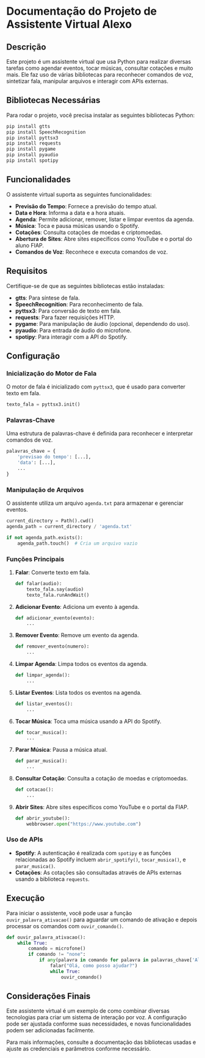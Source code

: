# Documentação do Projeto de Assistente Virtual Alexo

## Descrição

Este projeto é um assistente virtual que usa Python para realizar diversas tarefas como agendar eventos, tocar músicas, consultar cotações e muito mais. Ele faz uso de várias bibliotecas para reconhecer comandos de voz, sintetizar fala, manipular arquivos e interagir com APIs externas.

## Bibliotecas Necessárias

Para rodar o projeto, você precisa instalar as seguintes bibliotecas Python:

```bash
pip install gtts
pip install SpeechRecognition
pip install pyttsx3
pip install requests
pip install pygame
pip install pyaudio
pip install spotipy
```

## Funcionalidades

O assistente virtual suporta as seguintes funcionalidades:

- **Previsão do Tempo**: Fornece a previsão do tempo atual.
- **Data e Hora**: Informa a data e a hora atuais.
- **Agenda**: Permite adicionar, remover, listar e limpar eventos da agenda.
- **Música**: Toca e pausa músicas usando o Spotify.
- **Cotações**: Consulta cotações de moedas e criptomoedas.
- **Abertura de Sites**: Abre sites específicos como YouTube e o portal do aluno FIAP.
- **Comandos de Voz**: Reconhece e executa comandos de voz.

## Requisitos

Certifique-se de que as seguintes bibliotecas estão instaladas:

- **gtts**: Para síntese de fala.
- **SpeechRecognition**: Para reconhecimento de fala.
- **pyttsx3**: Para conversão de texto em fala.
- **requests**: Para fazer requisições HTTP.
- **pygame**: Para manipulação de áudio (opcional, dependendo do uso).
- **pyaudio**: Para entrada de áudio do microfone.
- **spotipy**: Para interagir com a API do Spotify.

## Configuração

### Inicialização do Motor de Fala

O motor de fala é inicializado com `pyttsx3`, que é usado para converter texto em fala.

```python
texto_fala = pyttsx3.init()
```

### Palavras-Chave

Uma estrutura de palavras-chave é definida para reconhecer e interpretar comandos de voz.

```python
palavras_chave = {
    'previsao do tempo': [...],
    'data': [...],
    ...
}
```

### Manipulação de Arquivos

O assistente utiliza um arquivo `agenda.txt` para armazenar e gerenciar eventos.

```python
current_directory = Path().cwd()
agenda_path = current_directory / 'agenda.txt'

if not agenda_path.exists():
    agenda_path.touch()  # Cria um arquivo vazio
```

### Funções Principais

1. **Falar**: Converte texto em fala.
    ```python
    def falar(audio):
        texto_fala.say(audio)
        texto_fala.runAndWait()
    ```

2. **Adicionar Evento**: Adiciona um evento à agenda.
    ```python
    def adicionar_evento(evento):
        ...
    ```

3. **Remover Evento**: Remove um evento da agenda.
    ```python
    def remover_evento(numero):
        ...
    ```

4. **Limpar Agenda**: Limpa todos os eventos da agenda.
    ```python
    def limpar_agenda():
        ...
    ```

5. **Listar Eventos**: Lista todos os eventos na agenda.
    ```python
    def listar_eventos():
        ...
    ```

6. **Tocar Música**: Toca uma música usando a API do Spotify.
    ```python
    def tocar_musica():
        ...
    ```

7. **Parar Música**: Pausa a música atual.
    ```python
    def parar_musica():
        ...
    ```

8. **Consultar Cotação**: Consulta a cotação de moedas e criptomoedas.
    ```python
    def cotacao():
        ...
    ```

9. **Abrir Sites**: Abre sites específicos como YouTube e o portal da FIAP.
    ```python
    def abrir_youtube():
        webbrowser.open("https://www.youtube.com")
    ```

### Uso de APIs

- **Spotify**: A autenticação é realizada com `spotipy` e as funções relacionadas ao Spotify incluem `abrir_spotify()`, `tocar_musica()`, e `parar_musica()`.
- **Cotações**: As cotações são consultadas através de APIs externas usando a biblioteca `requests`.

## Execução

Para iniciar o assistente, você pode usar a função `ouvir_palavra_ativacao()` para aguardar um comando de ativação e depois processar os comandos com `ouvir_comando()`.

```python
def ouvir_palavra_ativacao():
    while True:
        comando = microfone()
        if comando != "none":
            if any(palavra in comando for palavra in palavras_chave['Alexo']):
                falar("Olá, como posso ajudar?")
                while True:
                    ouvir_comando()
```

## Considerações Finais

Este assistente virtual é um exemplo de como combinar diversas tecnologias para criar um sistema de interação por voz. A configuração pode ser ajustada conforme suas necessidades, e novas funcionalidades podem ser adicionadas facilmente.

Para mais informações, consulte a documentação das bibliotecas usadas e ajuste as credenciais e parâmetros conforme necessário.

